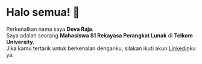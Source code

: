 <!--
**deltadv/deltadv** is a ✨ _special_ ✨ repository because its `README.md` (this file) appears on your GitHub profile.

Here are some ideas to get you started:

- 🔭 I’m currently working on ...
- 🌱 I’m currently learning ...
- 👯 I’m looking to collaborate on ...
- 🤔 I’m looking for help with ...
- 💬 Ask me about ...
- 📫 How to reach me: ...
- 😄 Pronouns: ...
- ⚡ Fun fact: ...
-->

# Halo semua! 👋

Perkenalkan nama saya **Deva Raja**.\
Saya adalah seorang **Mahasiswa S1 Rekayasa Perangkat Lunak** di **Telkom University**.\
Jika kamu tertarik untuk berkenalan denganku, silakan ikuti akun [Linkedin](https://www.linkedin.com/in/deva-raja/)ku ya.
